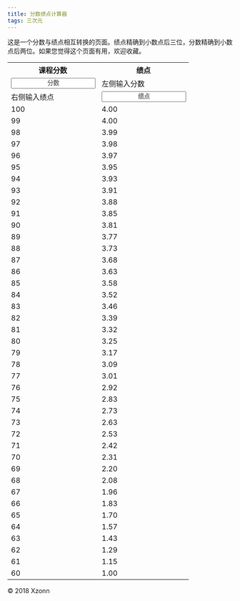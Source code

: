 ```yaml
---
title: 分数绩点计算器
tags: 三次元
---
```

<style>
    input {
        width: calc(100% + 2px);
        height: 1.8em;
        text-align: center;
        font-weight: bold;
    }
</style>

这是一个分数与绩点相互转换的页面。绩点精确到小数点后三位，分数精确到小数点后两位。如果您觉得这个页面有用，欢迎收藏。

<table class="listTable">
    <tr>
        <th>课程分数</th>
        <th>绩点</th>
    </tr>
    <tr>
        <td>
            <input onkeyup="_实时绩点.innerHTML=_分2绩(this.value)" placeholder="分数">
        </td>
        <td id="_实时绩点">左侧输入分数</td>
    </tr>
    <tr>
        <td id="_实时分数">右侧输入绩点</td>
        <td>
            <input onkeyup="_实时分数.innerHTML=_绩2分(this.value)" placeholder="绩点">
        </td>
    </tr>
    <tr>
        <td>100</td>
        <td>4.00</td>
    </tr>
    <tr>
        <td>99</td>
        <td>4.00</td>
    </tr>
    <tr>
        <td>98</td>
        <td>3.99</td>
    </tr>
    <tr>
        <td>97</td>
        <td>3.98</td>
    </tr>
    <tr>
        <td>96</td>
        <td>3.97</td>
    </tr>
    <tr>
        <td>95</td>
        <td>3.95</td>
    </tr>
    <tr>
        <td>94</td>
        <td>3.93</td>
    </tr>
    <tr>
        <td>93</td>
        <td>3.91</td>
    </tr>
    <tr>
        <td>92</td>
        <td>3.88</td>
    </tr>
    <tr>
        <td>91</td>
        <td>3.85</td>
    </tr>
    <tr>
        <td>90</td>
        <td>3.81</td>
    </tr>
    <tr>
        <td>89</td>
        <td>3.77</td>
    </tr>
    <tr>
        <td>88</td>
        <td>3.73</td>
    </tr>
    <tr>
        <td>87</td>
        <td>3.68</td>
    </tr>
    <tr>
        <td>86</td>
        <td>3.63</td>
    </tr>
    <tr>
        <td>85</td>
        <td>3.58</td>
    </tr>
    <tr>
        <td>84</td>
        <td>3.52</td>
    </tr>
    <tr>
        <td>83</td>
        <td>3.46</td>
    </tr>
    <tr>
        <td>82</td>
        <td>3.39</td>
    </tr>
    <tr>
        <td>81</td>
        <td>3.32</td>
    </tr>
    <tr>
        <td>80</td>
        <td>3.25</td>
    </tr>
    <tr>
        <td>79</td>
        <td>3.17</td>
    </tr>
    <tr>
        <td>78</td>
        <td>3.09</td>
    </tr>
    <tr>
        <td>77</td>
        <td>3.01</td>
    </tr>
    <tr>
        <td>76</td>
        <td>2.92</td>
    </tr>
    <tr>
        <td>75</td>
        <td>2.83</td>
    </tr>
    <tr>
        <td>74</td>
        <td>2.73</td>
    </tr>
    <tr>
        <td>73</td>
        <td>2.63</td>
    </tr>
    <tr>
        <td>72</td>
        <td>2.53</td>
    </tr>
    <tr>
        <td>71</td>
        <td>2.42</td>
    </tr>
    <tr>
        <td>70</td>
        <td>2.31</td>
    </tr>
    <tr>
        <td>69</td>
        <td>2.20</td>
    </tr>
    <tr>
        <td>68</td>
        <td>2.08</td>
    </tr>
    <tr>
        <td>67</td>
        <td>1.96</td>
    </tr>
    <tr>
        <td>66</td>
        <td>1.83</td>
    </tr>
    <tr>
        <td>65</td>
        <td>1.70</td>
    </tr>
    <tr>
        <td>64</td>
        <td>1.57</td>
    </tr>
    <tr>
        <td>63</td>
        <td>1.43</td>
    </tr>
    <tr>
        <td>62</td>
        <td>1.29</td>
    </tr>
    <tr>
        <td>61</td>
        <td>1.15</td>
    </tr>
    <tr>
        <td style="border-bottom-left-radius: 8px;">60</td>
        <td style="border-bottom-right-radius: 8px;">1.00</td>
    </tr>
</table>
<div>&copy; 2018 Xzonn</div>
<script>
    function _分2绩(x) {
        if (isNaN(x) || (x < 0) || (x > 100)) {
            return "出现错误";
        }
        if (x < 60) {
            return "0.000";
        }
        return (4 - 3 * (100 - x) * (100 - x) / 1600).toFixed(3);
    }

    function _绩2分(x) {
        if (!x) {
            return "[0,60)";
        }
        if (isNaN(x) || (x < 1) || (x > 4)) {
            return "出现错误";
        }
        return (100 - Math.sqrt(1600 * (4 - x) / 3)).toFixed(2);
    }
</script>